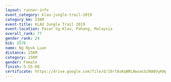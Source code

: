 ```yaml
---
layout: runner-info 
event_category: klau-jungle-trail-2019 
category_km: 25KM 
event-title: KLAU Jungle Trail 2019 
event-location: Pasar Sg Klau, Pahang, Malaysia 
overall_rank: 77
gender_rank: 24
bib: 2576
name: Ng Nyuk Luan
distance: 25KM
category: 25KM
gender: Female
finish: 5-55-08
certificate: https://drive.google.com/file/d/10rTAsKqNRLNwsmcbJNA0VyKHp52hfXn7/view?usp=sharing
---
```

